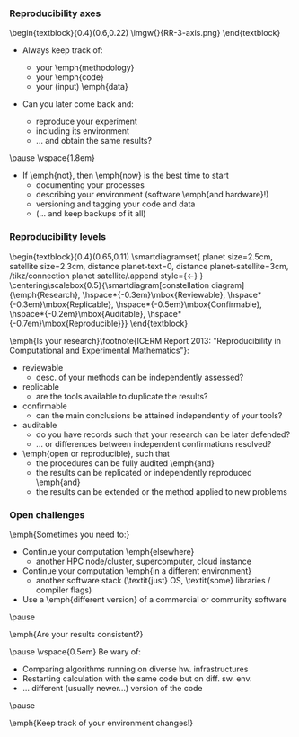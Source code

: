 ### Reproducibility axes

\begin{textblock}{0.4}(0.6,0.22)
  \imgw{}{RR-3-axis.png}
\end{textblock}

* Always keep track of:
    - your \emph{methodology}
    - your \emph{code}
    - your (input) \emph{data}

* Can you later come back and:
    - reproduce your experiment
    - including its environment
    - ... and obtain the same results?

\pause
\vspace{1.8em}

* If \emph{not}, then \emph{now} is the best time to start
    - documenting your processes
    - describing your environment (software \emph{and hardware}!)
    - versioning and tagging your code and data
    - (... and keep backups of it all)

### Reproducibility levels

\begin{textblock}{0.4}(0.65,0.11)
  \smartdiagramset{
   planet size=2.5cm,
   satellite size=2.3cm,
   distance planet-text=0,
   distance planet-satellite=3cm, 
   /tikz/connection planet satellite/.append style={<-}
  }   
  \centering\scalebox{0.5}{\smartdiagram[constellation diagram]{\emph{Research},
  \hspace*{-0.3em}\mbox{Reviewable}, \hspace*{-0.3em}\mbox{Replicable}, 
  \hspace*{-0.5em}\mbox{Confirmable}, \hspace*{-0.2em}\mbox{Auditable}, \hspace*{-0.7em}\mbox{Reproducible}}}
\end{textblock}

\emph{Is your research}\footnote{ICERM Report 2013: "Reproducibility in Computational and Experimental Mathematics"}:

* reviewable
    - desc. of your methods can be independently assessed?
* replicable
    - are the tools available to duplicate the results?
* confirmable
    - can the main conclusions be attained independently of your tools?
* auditable
    - do you have records such that your research can be later defended?
    - ... or differences between independent confirmations resolved?
* \emph{open or reproducible}, such that
    - the procedures can be fully audited \emph{and}
    - the results can be replicated or independently reproduced \emph{and}
    - the results can be extended or the method applied to new problems

### Open challenges

\emph{Sometimes you need to:}

* Continue your computation \emph{elsewhere}
    - another HPC node/cluster, supercomputer, cloud instance
* Continue your computation \emph{in a different environment}
    - another software stack (\textit{just} OS, \textit{some} libraries / compiler flags)
* Use a \emph{different version} of a commercial or community software

\pause

\emph{Are your results consistent?}

\pause
\vspace{0.5em}
Be wary of:

* Comparing algorithms running on diverse hw. infrastructures
* Restarting calculation with the same code but on diff. sw. env.
* ... different (usually newer...) version of the code

\pause

\emph{Keep track of your environment changes!}
